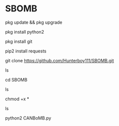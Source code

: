 # SBOMB

pkg update && pkg upgrade 

pkg install python2 

pkg install git

pip2 install requests 

git clone https://github.com/Hunterboy111/SBOMB.git

ls

cd SBOMB

ls

chmod +x *

ls

python2 CANBoMB.py

